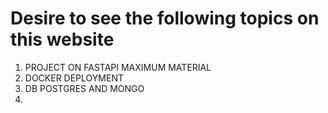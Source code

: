# Desire to see the following topics on this website


1. PROJECT ON FASTAPI MAXIMUM MATERIAL
2. DOCKER DEPLOYMENT
3. DB POSTGRES AND MONGO
4. 

